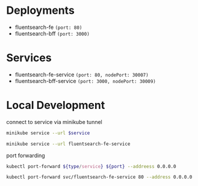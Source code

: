 # Deployments
- fluentsearch-fe `(port: 80)`
- fluentsearch-bff `(port: 3000)`
# Services
- fluentsearch-fe-service `(port: 80, nodePort: 30007)`
- fluentsearch-bff-service `(port: 3000, nodePort: 30009)`

# Local Development

connect to service via minikube tunnel

```sh
minikube service --url $service

minikube service --url fluentsearch-fe-service
```

port forwarding

```sh
kubectl port-forward ${type/service} ${port} --addreess 0.0.0.0

kubectl port-forward svc/fluentsearch-fe-service 80 --address 0.0.0.0
```